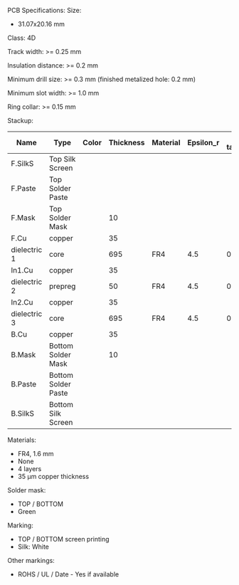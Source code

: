 PCB Specifications:
Size:

- 31.07x20.16 mm

Class: 4D

Track width: >= 0.25 mm

Insulation distance: >= 0.2 mm

Minimum drill size: >= 0.3 mm (finished metalized hole: 0.2 mm)

Minimum slot width: >= 1.0 mm

Ring collar: >= 0.15 mm


Stackup:

| Name                 | Type                 | Color    | Thickness | Material        | Epsilon_r | Loss tangent |
|----------------------|----------------------|----------|-----------|-----------------|-----------|--------------|
| F.SilkS              | Top Silk Screen      |          |           |                 |           |              |
| F.Paste              | Top Solder Paste     |          |           |                 |           |              |
| F.Mask               | Top Solder Mask      |          |        10 |                 |           |              |
| F.Cu                 | copper               |          |        35 |                 |           |              |
| dielectric 1         | core                 |          |       695 | FR4             |       4.5 |         0.02 |
| In1.Cu               | copper               |          |        35 |                 |           |              |
| dielectric 2         | prepreg              |          |        50 | FR4             |       4.5 |         0.02 |
| In2.Cu               | copper               |          |        35 |                 |           |              |
| dielectric 3         | core                 |          |       695 | FR4             |       4.5 |         0.02 |
| B.Cu                 | copper               |          |        35 |                 |           |              |
| B.Mask               | Bottom Solder Mask   |          |        10 |                 |           |              |
| B.Paste              | Bottom Solder Paste  |          |           |                 |           |              |
| B.SilkS              | Bottom Silk Screen   |          |           |                 |           |              |

Materials:

- FR4, 1.6 mm
- None
- 4 layers
- 35 µm copper thickness

Solder mask:

- TOP / BOTTOM
- Green

Marking:

- TOP / BOTTOM screen printing
- Silk: White

Other markings:

- ROHS / UL / Date - Yes if available
